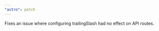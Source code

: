 ```yaml
---
"astro": patch
---
```


Fixes an issue where configuring trailingSlash had no effect on API routes.
